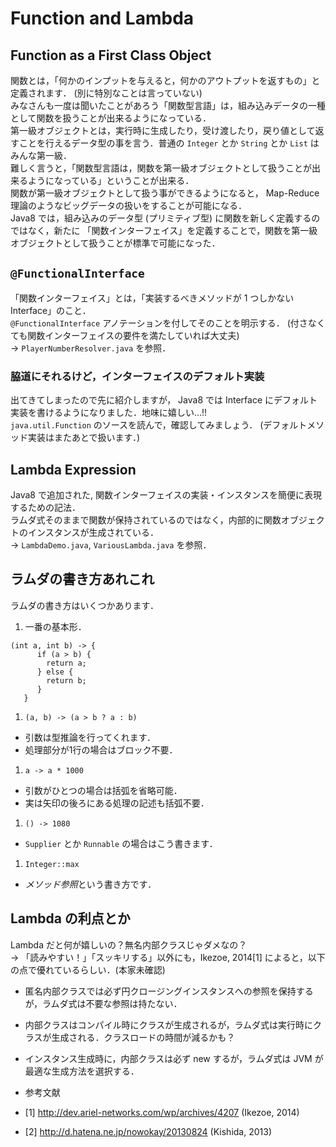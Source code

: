 # Function and Lambda
## Function as a First Class Object
関数とは，「何かのインプットを与えると，何かのアウトプットを返すもの」と定義されます． (別に特別なことは言っていない)  
みなさんも一度は聞いたことがあろう「関数型言語」は，組み込みデータの一種として関数を扱うことが出来るようになっている．  
第一級オブジェクトとは，実行時に生成したり，受け渡したり，戻り値として返すことを行えるデータ型の事を言う．普通の `Integer` とか `String` とか `List` はみんな第一級．  
難しく言うと，「関数型言語は，関数を第一級オブジェクトとして扱うことが出来るようになっている」ということが出来る．  
関数が第一級オブジェクトとして扱う事ができるようになると， Map-Reduce 理論のようなビッグデータの扱いをすることが可能になる．  
Java8 では，組み込みのデータ型 (プリミティブ型) に関数を新しく定義するのではなく，新たに 「関数インターフェイス」を定義することで，関数を第一級オブジェクトとして扱うことが標準で可能になった．  

## `@FunctionalInterface`
「関数インターフェイス」とは，「実装するべきメソッドが 1 つしかない Interface」のこと．  
`@FunctionalInterface` アノテーションを付してそのことを明示する． (付さなくても関数インターフェイスの要件を満たしていれば大丈夫)  
→ `PlayerNumberResolver.java` を参照．

### 脇道にそれるけど，インターフェイスのデフォルト実装
出てきてしまったので先に紹介しますが， Java8 では Interface にデフォルト実装を書けるようになりました．地味に嬉しい…!!  
`java.util.Function` のソースを読んで，確認してみましょう．
(デフォルトメソッド実装はまたあとで扱います．)

## Lambda Expression
Java8 で追加された, 関数インターフェイスの実装・インスタンスを簡便に表現するための記法．  
ラムダ式そのままで関数が保持されているのではなく，内部的に関数オブジェクトのインスタンスが生成されている．  
→ `LambdaDemo.java`, `VariousLambda.java` を参照．

## ラムダの書き方あれこれ
ラムダの書き方はいくつかあります．

1. 一番の基本形．
```
(int a, int b) -> { 
      if (a > b) {
        return a;
      } else {
        return b;
      }
   }
```
1. `(a, b) -> (a > b ? a : b)`
 * 引数は型推論を行ってくれます．
 * 処理部分が1行の場合はブロック不要．
1. `a -> a * 1000`
 * 引数がひとつの場合は括弧を省略可能．
 * 実は矢印の後ろにある処理の記述も括弧不要．
1. `() -> 1080`
 * `Supplier` とか `Runnable` の場合はこう書きます．
1. `Integer::max`
 * *メソッド参照*という書き方です．

## Lambda の利点とか
Lambda だと何が嬉しいの？無名内部クラスじゃダメなの？  
→ 「読みやすい！」「スッキリする」以外にも，Ikezoe, 2014[1] によると，以下の点で優れているらしい．(本家未確認)

* 匿名内部クラスでは必ず円クロージングインスタンスへの参照を保持するが，ラムダ式は不要な参照は持たない．
* 内部クラスはコンパイル時にクラスが生成されるが，ラムダ式は実行時にクラスが生成される．クラスロードの時間が減るかも？
* インスタンス生成時に，内部クラスは必ず new するが，ラムダ式は JVM が最適な生成方法を選択する．

* 参考文献
 * [1] http://dev.ariel-networks.com/wp/archives/4207 (Ikezoe, 2014)
 * [2] http://d.hatena.ne.jp/nowokay/20130824 (Kishida, 2013)
